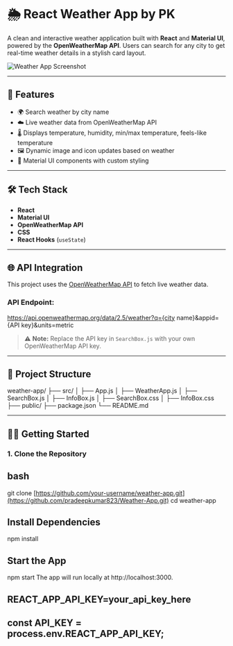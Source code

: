# 🌦️ React Weather App by PK

A clean and interactive weather application built with **React** and **Material UI**, powered by the **OpenWeatherMap API**. Users can search for any city to get real-time weather details in a stylish card layout.

![Weather App Screenshot](https://media.istockphoto.com/id/1332108668/photo/heatwave-with-warm-thermometer-and-fire-global-warming-and-extreme-climate-environment.jpg?s=1024x1024&w=is&k=20&c=QhEOtUgcu5E94FWjghUGyMZMUSF3DckCOvL7OqfgAVE=)

---

## 🚀 Features

- 🌍 Search weather by city name
- ☁️ Live weather data from OpenWeatherMap API
- 🌡️ Displays temperature, humidity, min/max temperature, feels-like temperature
- 🖼️ Dynamic image and icon updates based on weather
- 🎨 Material UI components with custom styling

---

## 🛠️ Tech Stack

- **React**
- **Material UI**
- **OpenWeatherMap API**
- **CSS**
- **React Hooks** (`useState`)

---

## 🌐 API Integration

This project uses the [OpenWeatherMap API](https://openweathermap.org/api) to fetch live weather data.

### API Endpoint:
https://api.openweathermap.org/data/2.5/weather?q={city name}&appid={API key}&units=metric

> ⚠️ **Note:** Replace the API key in `SearchBox.js` with your own OpenWeatherMap API key.

---

## 📁 Project Structure

weather-app/ ├── src/ │ ├── App.js │ ├── WeatherApp.js │ ├── SearchBox.js │ ├── InfoBox.js │ ├── SearchBox.css │ ├── InfoBox.css ├── public/ ├── package.json └── README.md



---

## 🧑‍💻 Getting Started

### 1. Clone the Repository

## bash
git clone [https://github.com/your-username/weather-app.git](https://github.com/pradeepkumar823/Weather-App.git)
cd weather-app

## Install Dependencies
npm install

## Start the App
npm start
The app will run locally at http://localhost:3000.

## REACT_APP_API_KEY=your_api_key_here

## const API_KEY = process.env.REACT_APP_API_KEY;













